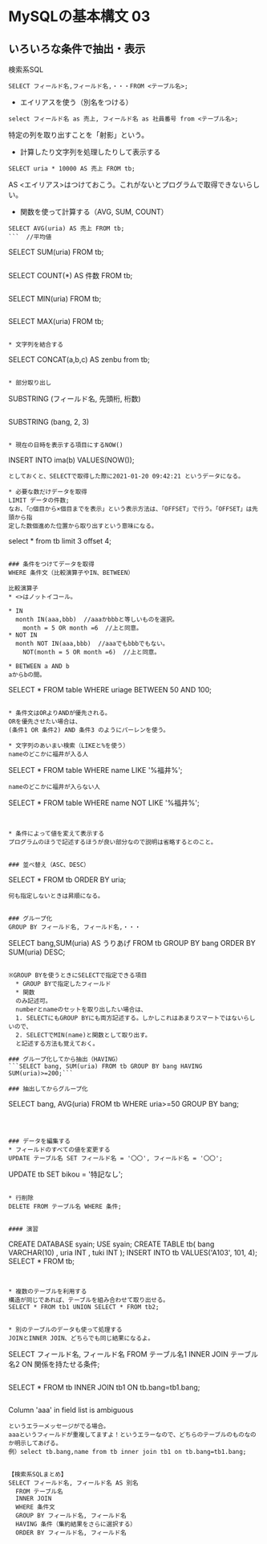 # MySQLの基本構文 03

## いろいろな条件で抽出・表示
検索系SQL
```
SELECT フィールド名,フィールド名,・・・FROM <テーブル名>;
```

* エイリアスを使う（別名をつける）
```
select フィールド名 as 売上, フィールド名 as 社員番号 from <テーブル名>;
```

特定の列を取り出すことを「射影」という。

* 計算したり文字列を処理したりして表示する
```
SELECT uria * 10000 AS 売上 FROM tb;
```

AS <エイリアス>はつけておこう。これがないとプログラムで取得できないらしい。

* 関数を使って計算する（AVG, SUM, COUNT）
```
SELECT AVG(uria) AS 売上 FROM tb;
```  //平均値

```
SELECT SUM(uria) FROM tb;
```  //合計

```
SELECT COUNT(*) AS 件数 FROM tb;
```  //NULLでないものの件数

```
SELECT MIN(uria) FROM tb;
```  //最小値

```
SELECT MAX(uria) FROM tb;
```  //最大値

* 文字列を結合する
```
SELECT CONCAT(a,b,c) AS zenbu from tb;
```

* 部分取り出し
```
SUBSTRING (フィールド名, 先頭桁, 桁数)
```

```
SUBSTRING (bang, 2, 3)
```  //2桁目から3桁分を取り出す

* 現在の日時を表示する項目にするNOW()
```
INSERT INTO ima(b)  VALUES(NOW());
```
としておくと、SELECTで取得した際に2021-01-20 09:42:21 というデータになる。

* 必要な数だけデータを取得
LIMIT データの件数;
なお、「○個目から×個目までを表示」という表示方法は、「OFFSET」で行う。「OFFSET」は先頭から指
定した数個進めた位置から取り出すという意味になる。
```
select * from tb limit 3 offset 4;
```  //4件スキップして（5件目から）3件取り出す

### 条件をつけてデータを取得
WHERE 条件文（比較演算子やIN、BETWEEN）

比較演算子
* <>はノットイコール。

* IN
  month IN(aaa,bbb)  //aaaかbbbと等しいものを選択。
    month = 5 OR month =6  //上と同意。
* NOT IN
  month NOT IN(aaa,bbb)  //aaaでもbbbでもない。
    NOT(month = 5 OR month =6)  //上と同意。

* BETWEEN a AND b
aからbの間。
  ```
  SELECT * FROM table WHERE uriage BETWEEN 50 AND 100;
  ```

* 条件文はORよりANDが優先される。
ORを優先させたい場合は、
(条件1 OR 条件2) AND 条件3 のようにパーレンを使う。

* 文字列のあいまい検索（LIKEと%を使う）
nameのどこかに福井が入る人
  ```
  SELECT * FROM table WHERE name LIKE '%福井%';
  ```
nameのどこかに福井が入らない人
  ```
  SELECT * FROM table WHERE name NOT LIKE '%福井%';
  ```


* 条件によって値を変えて表示する
プログラムのほうで記述するほうが良い部分なので説明は省略するとのこと。


### 並べ替え（ASC、DESC）
```
SELECT * FROM tb ORDER BY uria;
```
何も指定しないときは昇順になる。


### グループ化
GROUP BY フィールド名, フィールド名,・・・
```
SELECT bang,SUM(uria) AS うりあげ FROM tb GROUP BY bang ORDER BY SUM(uria) DESC;
```

※GROUP BYを使うときにSELECTで指定できる項目
  * GROUP BYで指定したフィールド
  * 関数
  のみ記述可。
  numberとnameのセットを取り出したい場合は、
  1. SELECTにもGROUP BYにも両方記述する。しかしこれはあまりスマートではないらしいので、
  2. SELECTでMIN(name)と関数として取り出す。
  と記述する方法も覚えておく。

### グループ化してから抽出（HAVING）
```SELECT bang, SUM(uria) FROM tb GROUP BY bang HAVING SUM(uria)>=200;```

### 抽出してからグループ化
```
SELECT bang, AVG(uria) FROM tb WHERE uria>=50 GROUP BY bang;
```



### データを編集する
* フィールドのすべての値を変更する
UPDATE テーブル名 SET フィールド名 = '〇〇', フィールド名 = '〇〇';
```
UPDATE tb SET bikou = '特記なし';
```

* 行削除
DELETE FROM テーブル名 WHERE 条件;


#### 演習
```
CREATE DATABASE syain;
USE syain;
CREATE TABLE tb(
    bang VARCHAR(10)
  , uria INT
  , tuki INT
);
INSERT INTO tb VALUES('A103', 101, 4);
SELECT * FROM tb;
```


* 複数のテーブルを利用する
構造が同じであれば、テーブルを組み合わせて取り出せる。
SELECT * FROM tb1 UNION SELECT * FROM tb2;


* 別のテーブルのデータも使って処理する
JOINとINNER JOIN、どちらでも同じ結果になるよ。
  ```
  SELECT フィールド名, フィールド名 
  FROM テーブル名1 
  INNER JOIN テーブル名2 
  ON 関係を持たせる条件;
  ```

  ```
  SELECT *
  FROM tb
  INNER JOIN tb1
  ON tb.bang=tb1.bang;
  ```

```
Column 'aaa' in field list is ambiguous
``` 
というエラーメッセージがでる場合。
aaaというフィールドが重複してますよ！というエラーなので、どちらのテーブルのものなのか明示してあげる。
例）select tb.bang,name from tb inner join tb1 on tb.bang=tb1.bang;


【検索系SQLまとめ】
SELECT フィールド名, フィールド名 AS 別名
  FROM テーブル名
  INNER JOIN
  WHERE 条件文
  GROUP BY フィールド名, フィールド名
  HAVING 条件（集約結果をさらに選択する）
  ORDER BY フィールド名, フィールド名
  